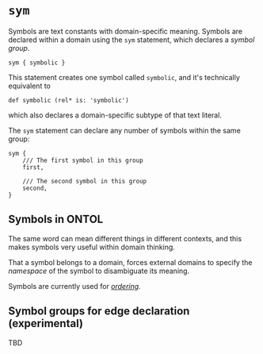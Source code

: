 # `sym`

Symbols are text constants with domain-specific meaning.
Symbols are declared within a domain using the `sym` statement, which declares a _symbol group_.

```ontol
sym { symbolic }
```

This statement creates one symbol called `symbolic`, and it's technically equivalent to

```ontol
def symbolic (rel* is: 'symbolic')
```

which also declares a domain-specific subtype of that text literal.

The `sym` statement can declare any number of symbols within the same group:

```ontol
sym {
    /// The first symbol in this group
    first,

    /// The second symbol in this group
    second,
}
```

## Symbols in ONTOL
The same word can mean different things in different contexts, and this makes symbols very useful within domain thinking.

That a symbol belongs to a domain, forces external domains to specify the _namespace_ of the symbol to disambiguate its meaning.

Symbols are currently used for [_ordering_](interfaces.md#ordering).


## Symbol groups for edge declaration (experimental)
TBD
